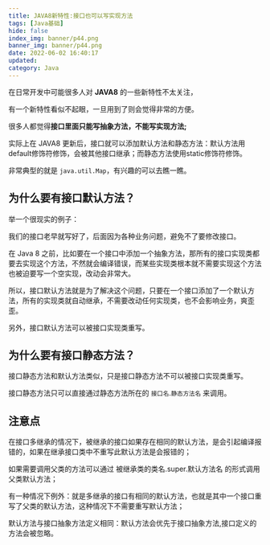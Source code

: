```yaml
---
title: JAVA8新特性:接口也可以写实现方法
tags: [Java基础]
hide: false
index_img: banner/p44.png
banner_img: banner/p44.png
date: 2022-06-02 16:40:17
updated:
category: Java
---
```


在日常开发中可能很多人对 **JAVA8** 的一些新特性不太关注，

有一个新特性看似不起眼，一旦用到了则会觉得非常的方便。

很多人都觉得**接口里面只能写抽象方法，不能写实现方法;**

实际上在 JAVA8 更新后，接口就可以添加默认方法和静态方法：默认方法用default修饰符修饰，会被其他接口继承；而静态方法使用static修饰符修饰。

非常典型的就是 `java.util.Map`，有兴趣的可以去瞧一瞧。

## 为什么要有接口默认方法？

举一个很现实的例子：

我们的接口老早就写好了，后面因为各种业务问题，避免不了要修改接口。

在 Java 8 之前，比如要在一个接口中添加一个抽象方法，那所有的接口实现类都要去实现这个方法，不然就会编译错误，而某些实现类根本就不需要实现这个方法也被迫要写一个空实现，改动会非常大。

所以，接口默认方法就是为了解决这个问题，只要在一个接口添加了一个默认方法，所有的实现类就自动继承，不需要改动任何实现类，也不会影响业务，爽歪歪。

另外，接口默认方法可以被接口实现类重写。

## 为什么要有接口静态方法？

接口静态方法和默认方法类似，只是接口静态方法不可以被接口实现类重写。

接口静态方法只可以直接通过静态方法所在的 `接口名`.`静态方法名` 来调用。

## 注意点

在接口多继承的情况下，被继承的接口如果存在相同的默认方法，是会引起编译报错的，如果在继承接口类中不重写此默认方法是会报错的；

如果需要调用父类的方法可以通过 被继承类的类名.super.默认方法名 的形式调用父类默认方法；

有一种情况下例外：就是多继承的接口有相同的默认方法，也就是其中一个接口重写了父类的默认方法，这种情况下不需要重写默认方法；

默认方法与接口抽象方法定义相同：默认方法会优先于接口抽象方法,接口定义的方法会被忽略。
